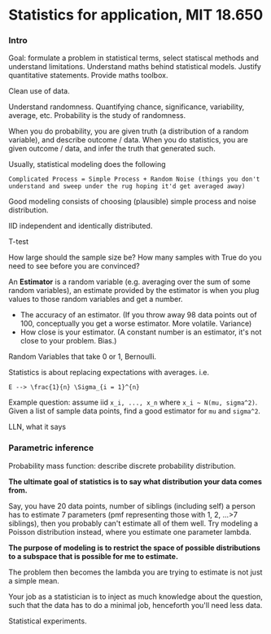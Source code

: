 # Statistics for application, MIT 18.650

### Intro

Goal: formulate a problem in statistical terms, select statiscal methods and understand limitations. Understand maths behind statistical models. Justify quantitative statements. Provide maths toolbox.

Clean use of data.

Understand randomness. Quantifying chance, significance, variability, average, etc.
Probability is the study of randomness.

When you do probability, you are given truth (a distribution of a random variable), and describe outcome / data.
When you do statistics, you are given outcome / data, and infer the truth that generated such.

Usually, statistical modeling does the following
```
Complicated Process = Simple Process + Random Noise (things you don't understand and sweep under the rug hoping it'd get averaged away)
```
Good modeling consists of choosing (plausible) simple process and noise distribution.

IID independent and identically distributed.

T-test

How large should the sample size be?
How many samples with True do you need to see before you are convinced?

An **Estimator** is a random variable (e.g. averaging over the sum of some random variables), an estimate provided by the estimator is when you plug values to those random variables and get a number.
* The accuracy of an estimator. (If you throw away 98 data points out of 100, conceptually you get a worse estimator. More volatile. Variance)
* How close is your estimator. (A constant number is an estimator, it's not close to your problem. Bias.)

Random Variables that take 0 or 1, Bernoulli.

Statistics is about replacing expectations with averages. i.e.
```
E --> \frac{1}{n} \Sigma_{i = 1}^{n}
```

Example question: assume iid `x_i, ..., x_n` where `x_i ~ N(mu, sigma^2)`. Given a list of sample data points, find a good estimator for `mu` and `sigma^2`.

LLN, what it says 

### Parametric inference

Probability mass function: describe discrete probability distribution.

**The ultimate goal of statistics is to say what distribution your data comes from.**

Say, you have 20 data points, number of siblings (including self) a person has to estimate 7 parameters (pmf representing those with 1, 2, ...>7 siblings), then you probably can't estimate all of them well.
Try modeling a Poisson distribution instead, where you estimate one parameter lambda.

**The purpose of modeling is to restrict the space of possible distributions to a subspace that is possible for me to estimate.**

The problem then becomes the lambda you are trying to estimate is not just a simple mean.

Your job as a statistician is to inject as much knowledge about the question, such that the data has to do a minimal job, henceforth you'll need less data.

Statistical experiments.
